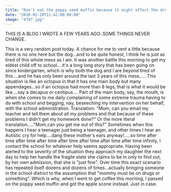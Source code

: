 ```yaml
---
title: "Don't eat the poppy seed muffin because it might affect the drug test that the school administration is going to ask for later....it's a long story"
date: "2010-01-20T11:42:00-08:00"
image: "4797.jpg"
---
```


THIS IS A BLOG I WROTE A FEW YEARS AGO..SOME THINGS NEVER CHANGE.


This is a very random post today. A chance for me to vent a little because there is no one here but the dog...and to be quite honest, I think he is just as tired of this whole mess as I am. 
It was another battle this morning to get my eldest child off to school....it's a long long story that has been going on since kindergarten, which is why both the dog and I are beyond tired of this....and he has only been around the last 3 years of this mess.....
This situation is like an octopus in that it has one main body but many appendages...so if an octopus had more than 8 legs, that is what it would be like....say a decapus or centipus....
Part of the main body, say, the mouth, is when she comes to me daily complaining of some extreme trauma having to do with school and begging, nay, beseeching my intervention on her behalf, with the school administration. Translation: "Mom, can you email my teacher and tell them about all my problems and that because of these problems I didn't get my homework done?" Or the more literal translation....."Mom,can you get me out of this?"
Sometimes when this happens I hear a teenager just being a teenager, and other times I hear an Autistic cry for help....dang these mother's ears anyway!.....so time after time after time after time after time after time after time after time infinity, I contact the school for whatever help seems appropriate. Having been alerted to the severity of the situation they approach my daughter the next day to help her handle the fragile state she claims to be in only to find out, by her own admission, that she is "just fine". Over time this exact scenario has repeated itself dozens and dozens of times...actually bringing someone in the school district to the assumption that "mommy must be on drugs or something". Which is why, when I went to get coffee this morning, I passed on the poppy seed muffin and got the apple scone instead. Just in case.
